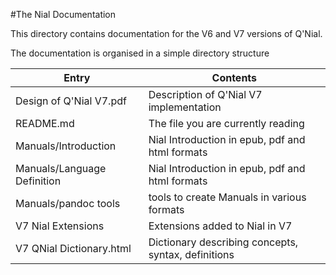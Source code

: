 #The Nial Documentation

This directory contains documentation for the V6 and V7 versions of Q'Nial.

The documentation is organised in a simple directory structure

Entry                       | Contents                                   
------------------------    | ---------------------------------- 
Design of Q'Nial V7.pdf     | Description of Q'Nial V7 implementation
README.md                   | The file you are currently reading 
Manuals/Introduction        | Nial Introduction in epub, pdf and html formats 
Manuals/Language Definition | Nial Introduction in epub, pdf and html formats 
Manuals/pandoc tools        | tools to create Manuals in various formats
V7 Nial Extensions          | Extensions added to Nial in V7
V7 QNial Dictionary.html    | Dictionary describing concepts, syntax, definitions
